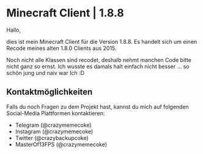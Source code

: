 # Minecraft Client | 1.8.8
Hallo,

dies ist mein Minecraft Client für die Version 1.8.8.
Es handelt sich um einen Recode meines alten 1.8.0 Clients aus 2015.

Noch nicht alle Klassen sind recodet, deshalb nehmt manchen Code bitte nicht ganz so ernst.
Ich wusste es damals halt einfach nicht besser ... so schön jung und naiv war Ich :D

## Kontaktmöglichkeiten
Falls du noch Fragen zu dem Projekt hast, kannst du mich auf folgenden Social-Media Plattformen kontaktieren:

 - Telegram (@crazymemecoke)
 - Instagram (@crazymemecoke)
 - Twitter (@crazybackupcoke)
 - MasterOf13FPS (@crazymemecoke)
